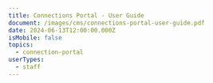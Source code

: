 ```yaml
---
title: Connections Portal - User Guide
document: /images/cms/connections-portal-user-guide.pdf
date: 2024-06-13T12:00:00.000Z
isMobile: false
topics:
  - connection-portal
userTypes:
  - staff
---
```

